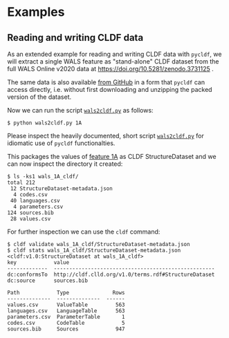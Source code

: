 # Examples

## Reading and writing CLDF data

As an extended example for reading and writing CLDF data with `pycldf`, we will
extract a single WALS feature as "stand-alone" CLDF dataset from the full WALS
Online v2020 data at https://doi.org/10.5281/zenodo.3731125 .

The same data is also available [from GitHub](https://github.com/cldf-datasets/wals/tree/v2020)
in a form that `pycldf` can access directly, i.e. without first downloading and unzipping
the packed version of the dataset.

Now we can run the script [`wals2cldf.py`](wals2cldf.py) as follows:
```
$ python wals2cldf.py 1A
```
Please inspect the heavily documented, short script [`wals2cldf.py`](wals2cldf.py) for idiomatic use of
`pycldf` functionalties.

This packages the values of [feature 1A](http://wals.info/feature/1A) as CLDF
StructureDataset and we can now inspect the directory it created:
```
$ ls -ks1 wals_1A_cldf/
total 212
 12 StructureDataset-metadata.json
  4 codes.csv
 40 languages.csv
  4 parameters.csv
124 sources.bib
 28 values.csv
```
For further inspection we can use the `cldf` command:
```
$ cldf validate wals_1A_cldf/StructureDataset-metadata.json
$ cldf stats wals_1A_cldf/StructureDataset-metadata.json
<cldf:v1.0:StructureDataset at wals_1A_cldf>
key            value
-------------  ----------------------------------------------------
dc:conformsTo  http://cldf.clld.org/v1.0/terms.rdf#StructureDataset
dc:source      sources.bib

Path            Type              Rows
--------------  --------------  ------
values.csv      ValueTable         563
languages.csv   LanguageTable      563
parameters.csv  ParameterTable       1
codes.csv       CodeTable            5
sources.bib     Sources            947
```
